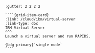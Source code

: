 `````{grid} 1 2 2 3
:gutter: 2 2 2 2

````{grid-item-card}
:link: /cloud/ibm/virtual-server
:link-type: doc
IBM Virtual Server
^^^
Launch a virtual server and run RAPIDS.

{bdg-primary}`single-node`
````

`````
